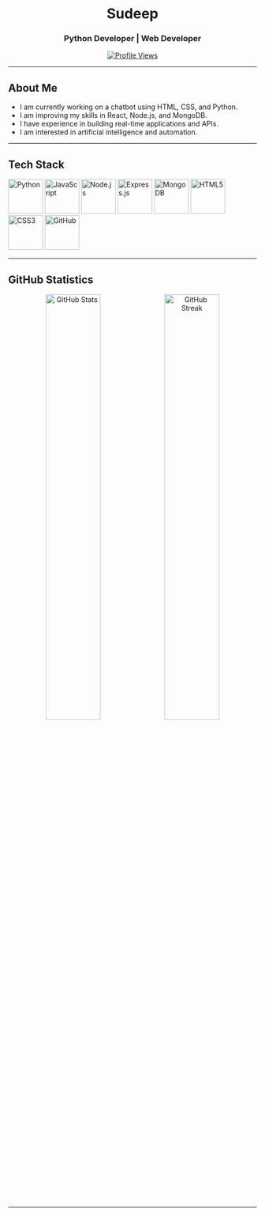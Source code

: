 <h1 align="center">Sudeep</h1>
<h3 align="center">Python Developer | Web Developer</h3>

<p align="center">
  <a href="https://github.com/Sudeep-py">
    <img src="https://komarev.com/ghpvc/?username=Sudeep-py&label=Profile%20views&color=0e75b6&style=flat" alt="Profile Views" />
  </a>
</p>

---

## About Me  
- I am currently working on a chatbot using HTML, CSS, and Python.  
- I am improving my skills in React, Node.js, and MongoDB.  
- I have experience in building real-time applications and APIs.  
- I am interested in artificial intelligence and automation.  

---

## Tech Stack  
<p align="left">
  <img src="https://skillicons.dev/icons?i=javascript" height="70" alt="Python" />
  <img src="https://skillicons.dev/icons?i=nodejs" height="70" alt="JavaScript" />
  <img src="https://skillicons.dev/icons?i=expressjs" height="70" alt="Node.js" />
  <img src="https://skillicons.dev/icons?i=python" height="70" alt="Express.js" />
  <img src="https://skillicons.dev/icons?i=mongodb" height=70" alt="MongoDB" />
  <img src="https://skillicons.dev/icons?i=html" height="70" alt="HTML5" />
  <img src="https://skillicons.dev/icons?i=css" height="70" alt="CSS3" />
  <img src="https://skillicons.dev/icons?i=github" height="70" alt="GitHub" />
</p>

---

## GitHub Statistics  
<p align="center">
  <img width="47%" src="https://github-readme-stats.vercel.app/api?username=Sudeep-X&show_icons=true&theme=default" alt="GitHub Stats" />
  <img width="47%" src="https://github-readme-streak-stats.herokuapp.com/?user=Sudeep-X&theme=default" alt="GitHub Streak" />
</p>

---

